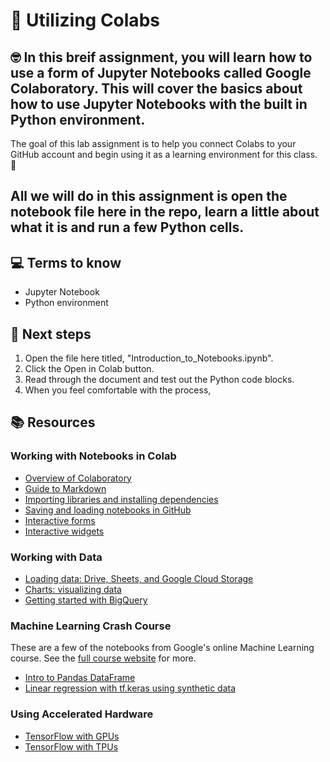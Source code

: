 # :robot: Utilizing Colabs

## 🤓 In this breif assignment, you will learn how to use a form of Jupyter Notebooks called Google Colaboratory.  This will cover the basics about how to use Jupyter Notebooks with the built in Python environment. 

The goal of this lab assignment is to help you connect Colabs to your GitHub account and begin using it as a learning environment for this class. 🚀

## All we will do in this assignment is open the notebook file here in the repo, learn a little about what it is and run a few Python cells.

## 💻 Terms to know
* Jupyter Notebook
* Python environment

## 📝 Next steps
1. Open the file here titled, "Introduction_to_Notebooks.ipynb".  
2. Click the Open in Colab button.
3. Read through the document and test out the Python code blocks.
4. When you feel comfortable with the process, 

## 📚  Resources 

### Working with Notebooks in Colab

- [Overview of Colaboratory](/notebooks/basic_features_overview.ipynb)
- [Guide to Markdown](/notebooks/markdown_guide.ipynb)
- [Importing libraries and installing dependencies](/notebooks/snippets/importing_libraries.ipynb)
- [Saving and loading notebooks in GitHub](https://colab.research.google.com/github/googlecolab/colabtools/blob/main/notebooks/colab-github-demo.ipynb)
- [Interactive forms](/notebooks/forms.ipynb)
- [Interactive widgets](/notebooks/widgets.ipynb)

### Working with Data

- [Loading data: Drive, Sheets, and Google Cloud Storage](/notebooks/io.ipynb) 
- [Charts: visualizing data](/notebooks/charts.ipynb)
- [Getting started with BigQuery](/notebooks/bigquery.ipynb)

### Machine Learning Crash Course

These are a few of the notebooks from Google's online Machine Learning course. See the [full course website](https://developers.google.com/machine-learning/crash-course/) for more.
- [Intro to Pandas DataFrame](https://colab.research.google.com/github/google/eng-edu/blob/main/ml/cc/exercises/pandas_dataframe_ultraquick_tutorial.ipynb)
- [Linear regression with tf.keras using synthetic data](https://colab.research.google.com/github/google/eng-edu/blob/main/ml/cc/exercises/linear_regression_with_synthetic_data.ipynb)

### Using Accelerated Hardware

- [TensorFlow with GPUs](/notebooks/gpu.ipynb)
- [TensorFlow with TPUs](/notebooks/tpu.ipynb)
